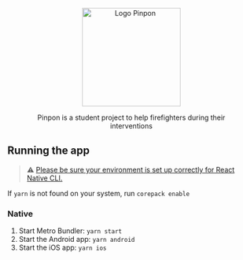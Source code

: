 <figure>
  <p align="center">
    <img src="https://github.com/Pinpon-GroupeA/pinpon/assets/44211215/670ea6c8-3acc-4e56-8ac8-1d9e05dff6ba" width="200px" alt="Logo Pinpon" />
    <p align="center">Pinpon is a student project to help firefighters during their interventions</p>
  </p>
</figure>

## Running the app

> ⚠️ [Please be sure your environment is set up correctly for React Native CLI.](https://reactnative.dev/docs/environment-setup)

If `yarn` is not found on your system, run `corepack enable`

### Native

1. Start Metro Bundler: `yarn start`
2. Start the Android app: `yarn android`
3. Start the iOS app: `yarn ios`
